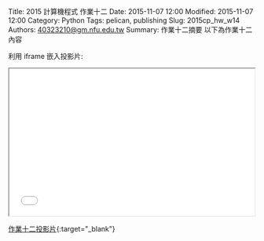 Title: 2015 計算機程式 作業十二
Date: 2015-11-07 12:00
Modified: 2015-11-07 12:00
Category: Python
Tags: pelican, publishing
Slug: 2015cp_hw_w14
Authors: 40323210@gm.nfu.edu.tw
Summary: 作業十二摘要
以下為作業十二內容

利用 iframe 嵌入投影片:

<iframe src="simplest14.html" width="500" height="300"></iframe>

[作業十二投影片](simplest14.html){:target="_blank"}

